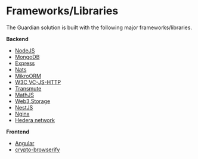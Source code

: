 # Frameworks/Libraries

The Guardian solution is built with the following major frameworks/libraries.

**Backend**

* [NodeJS](https://nodejs.org/)
* [MongoDB](https://www.mongodb.com/)
* [Express](https://expressjs.com/)
* [Nats](https://nats.io/)
* [MikroORM](https://mikro-orm.io/)
* [W3C VC-JS-HTTP](https://w3c.github.io/vc-data-model/)
* [Transmute](https://github.com/transmute-industries/verifiable-data/tree/main/packages/vc.js)
* [MathJS](https://mathjs.org)
* [Web3.Storage](https://github.com/web3-storage/web3.storage)
* [NestJS](https://nestjs.com/)
* [Nginx](https://www.nginx.com/)
* [Hedera network](https://portal.hedera.com/login)

**Frontend**

* [Angular](https://angular.io/)
* [crypto-browserify](https://www.npmjs.com/package/crypto-browserify)
